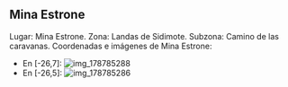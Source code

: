 ## Mina Estrone
Lugar: Mina Estrone.
Zona: Landas de Sidimote.
Subzona: Camino de las caravanas.
Coordenadas e imágenes de Mina Estrone:
- En [-26,7]: ![img_178785288](https://media.discordapp.net/attachments/1115311447145193482/1115340490372558909/178785288.jpg)
- En [-26,5]: ![img_178785286](https://media.discordapp.net/attachments/1115311447145193482/1115340487461720104/178785286.jpg)